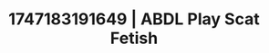 ---
categories:
- Sensual selfie
- Whipped cream play
- Virtual lover intimacy
- Erotic oil massage
- Enema fetish
image: /assets/images/1747183191649.jpg
layout: post
seo:
  description: Featured content with sensual ABDL Play, Scat Fetish. HD images available.
  keywords: ABDL Play, Scat Fetish
  og_image: /assets/images/1747183191649.jpg
  schema_type: VisualArtwork
tags:
- '#1747183191649'
- ABDL Play
- Scat Fetish
title: 1747183191649 | ABDL Play Scat Fetish
---